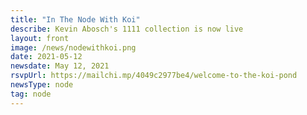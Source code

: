```yaml
---
title: "In The Node With Koi"
describe: Kevin Abosch's 1111 collection is now live
layout: front
image: /news/nodewithkoi.png
date: 2021-05-12
newsdate: May 12, 2021
rsvpUrl: https://mailchi.mp/4049c2977be4/welcome-to-the-koi-pond
newsType: node
tag: node
---
```


